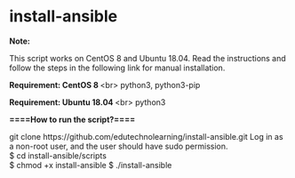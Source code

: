 # install-ansible

<b> 
  Note:
  </b>
<p>  
This script works on CentOS 8 and Ubuntu 18.04.
Read the instructions and follow the steps in the following link for manual installation.
  </p>
  
<b> Requirement: CentOS 8 </b><br\>
python3, python3-pip

<b> Requirement: Ubuntu 18.04 </b><br\>
python3

<b> ====How to run the script?==== </b>
<p>
git clone https://github.com/edutechnolearning/install-ansible.git
Log in as a non-root user, and the user should have sudo permission.<br />
$ cd install-ansible/scripts <br />  
$ chmod +x install-ansible
$ ./install-ansible
</p>
